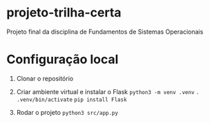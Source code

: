 # projeto-trilha-certa
Projeto final da disciplina de Fundamentos de Sistemas Operacionais

# Configuração local
1. Clonar o repositório

2. Criar ambiente virtual e instalar o Flask
`python3 -m venv .venv` 
`. .venv/bin/activate`
`pip install Flask`

3. Rodar o projeto
`python3 src/app.py`
